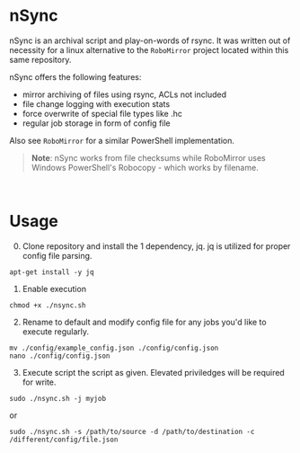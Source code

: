 # nSync
nSync is an archival script and play-on-words of rsync. 
It was written out of necessity for a linux alternative to the `RoboMirror` project located within this same repository.

nSync offers the following features:
- mirror archiving of files using rsync, ACLs not included
- file change logging with execution stats
- force overwrite of special file types like .hc
- regular job storage in form of config file


Also see `RoboMirror` for a similar PowerShell implementation.
>**Note**: nSync works from file checksums while RoboMirror uses Windows PowerShell's Robocopy - which works by filename.

</br>

# Usage
0. Clone repository and install the 1 dependency, jq. jq is utilized for proper config file parsing.
```
apt-get install -y jq
```

1. Enable execution
```
chmod +x ./nsync.sh
```

2. Rename to default and modify config file for any jobs you'd like to execute regularly.
```
mv ./config/example_config.json ./config/config.json
nano ./config/config.json
```

3. Execute script the script as given. Elevated priviledges will be required for write.
```
sudo ./nsync.sh -j myjob
```
or
```
sudo ./nsync.sh -s /path/to/source -d /path/to/destination -c /different/config/file.json
```
